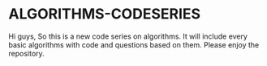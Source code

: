 # ALGORITHMS-CODESERIES
Hi guys, So this is a new code series on algorithms. It will include every basic algorithms with code and questions based on them. Please enjoy the repository.
